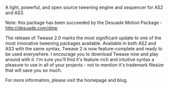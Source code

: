 A light, powerful, and open source tweening engine and sequencer for AS2 and AS3.

Note: this package has been succeeded by the Desuade Motion Package - http://desuade.com/dmp

The release of Twease 2.0 marks the most significant update to one of the most innovative tweening packages available. Available in both AS2 and AS3 with the same syntax, Twease 2 is now feature-complete and ready to be used everywhere. I encourage you to download Twease now and play around with it. I'm sure you'll find it's feature-rich and intuitive syntax a pleasure to use in all of your projects - not to mention it's trademark filesize that will save you so much.

For more information, please visit the homepage and blog.